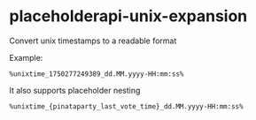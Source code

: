 # placeholderapi-unix-expansion
Convert unix timestamps to a readable format

Example:

`%unixtime_1750277249389_dd.MM.yyyy-HH:mm:ss%`


It also supports placeholder nesting

`%unixtime_{pinataparty_last_vote_time}_dd.MM.yyyy-HH:mm:ss%`
